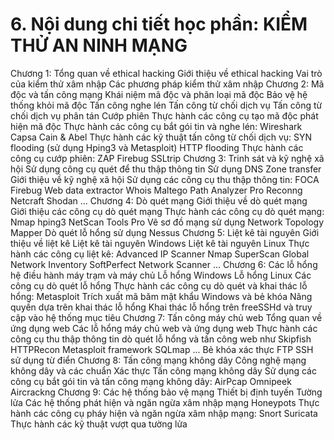 # 6. Nội dung chi tiết học phần: KIỂM THỬ AN NINH MẠNG
Chương 1: Tổng quan về ethical hacking Giới thiệu về ethical hacking Vai trò của kiểm thử xâm nhập Các phương pháp kiểm thử xâm nhập
Chương 2: Mã độc và tấn công mạng Khái niệm mã độc và phân loại mã độc Bảo vệ hệ thống khỏi mã độc Tấn công nghe lén Tấn công từ chối dịch vụ Tấn công từ chối dịch vụ phân tán Cướp phiên Thực hành các công cụ tạo mã độc phát hiện mã độc Thực hành các công cụ bắt gói tin và nghe lén: Wireshark Capsa
Cain & Abel Thực hành các kỹ thuật tấn công từ chối dịch vụ: SYN flooding (sử
dụng Hping3 và Metasploit) HTTP flooding Thực hành các công cụ cướp phiên: ZAP Firebug SSLtrip
Chương 3: Trinh sát và kỹ nghệ xã hội Sử dụng công cụ quét để thu thập thông tin Sử dụng DNS Zone transfer Giới thiệu về kỹ nghệ xã hội Sử dụng các công cụ thu thập thông tin: FOCA Firebug Web data
extractor Whois Maltego Path Analyzer Pro Reconng Netcraft
Shodan \...
Chương 4: Dò quét mạng Giới thiệu về dò quét mạng Giới thiệu các công cụ dò quét mạng Thực hành các công cụ dò quét mạng: Nmap hping3 NetScan Tools Pro Vẽ sơ đồ mạng sử dụng Network Topology Mapper Dò quét lỗ hổng sử dụng Nessus
Chương 5: Liệt kê tài nguyên Giới thiệu về liệt kê Liệt kê tài nguyên Windows Liệt kê tài nguyên Linux Thực hành các công cụ liệt kê: Advanced IP Scanner Nmap SuperScan
Global Network Inventory SoftPerfect Network Scanner \...
Chương 6: Các lỗ hổng hệ điều hành máy trạm và máy chủ Lỗ hổng Windows Lỗ hổng Linux Các công cụ dò quét lỗ hổng Thực hành các công cụ dò quét và khai thác lỗ hổng: Metasploit Trích xuất mã băm mật khẩu Windows và bẻ khóa Nâng quyền dựa trên khai thác lỗ hổng Khai thác lỗ hổng trên freeSSHd và truy cập vào hệ thống mục tiêu
Chương 7: Tấn công máy chủ web Tổng quan về ứng dụng web Các lỗ hổng máy chủ web và ứng dụng web Thực hành các công cụ thu thập thông tin dò quét lỗ hổng và tấn
công web như Skipfish HTTPRecon Metasploit framework SQLmap \... Bẻ khóa xác thực FTP SSH sử dụng từ điển
Chương 8: Tấn công mạng không dây Công nghệ mạng không dây và các chuẩn Xác thực Tấn công mạng không dây Sử dụng các công cụ bắt gói tin và tấn công mạng không dây: AirPcap
Omnipeek Aircrackng
Chương 9: Các hệ thống bảo vệ mạng Thiết bị định tuyến Tường lửa Các hệ thống phát hiện và ngăn ngừa xâm nhập mạng Honeypots Thực hành các công cụ pháy hiện và ngăn ngừa xâm nhập mạng: Snort
Suricata Thực hành các kỹ thuật vượt qua tường lửa
